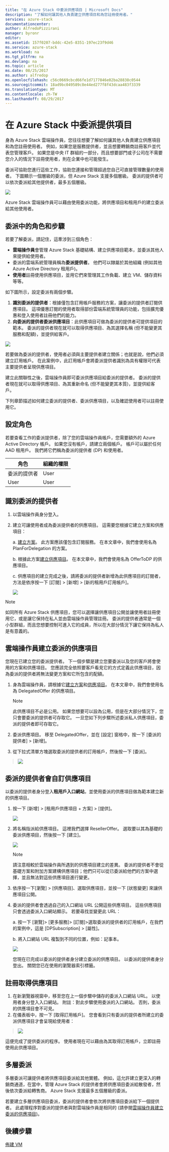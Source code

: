 ```yaml
---
title: "在 Azure Stack 中委派供應項目 | Microsoft Docs"
description: "了解如何讓其他人負責建立供應項目和為您註冊使用者。"
services: azure-stack
documentationcenter: 
author: AlfredoPizzirani
manager: byronr
editor: 
ms.assetid: 157f0207-bddc-42e5-8351-197ec23f9d46
ms.service: azure-stack
ms.workload: na
ms.tgt_pltfrm: na
ms.devlang: na
ms.topic: article
ms.date: 08/25/2017
ms.author: alfredop
ms.openlocfilehash: c56c0669cbcd66fe1d7177846e02ba28838c0544
ms.sourcegitcommit: 18ad9bc049589c8e44ed277f8f43dcaa483f3339
ms.translationtype: MT
ms.contentlocale: zh-TW
ms.lasthandoff: 08/29/2017
---
```

# <a name="delegating-offers-in-azure-stack"></a>在 Azure Stack 中委派提供項目

身為 Azure Stack 雲端操作員，您往往想要了解如何讓其他人負責建立供應項目和為您註冊使用者。 例如，如果您是服務提供者，並且想要轉銷商註冊客戶並代表您管理客戶。 如果您是中央 IT 群組的一部分，而且想要部門或子公司在不需要您介入的情況下註冊使用者，則在企業中也可能發生。

委派可協助您進行這些工作，協助您連接和管理超過您自己可直接管理數量的使用者。 下圖顯示一個層級的委派，但 Azure Stack 支援多個層級。 委派的提供者可以依次委派給其他提供者，最多五個層級。

![](media/azure-stack-delegated-provider/image1.png)

Azure Stack 雲端操作員可以藉由使用委派功能，將供應項目和租用戶的建立委派給其他使用者。

## <a name="roles-and-steps-in-delegation"></a>委派中的角色和步驟
若要了解委派，請記住，這牽涉到三個角色：

* **雲端操作員**會管理 Azure Stack 基礎結構、建立供應項目範本，並委派其他人來提供給使用者。
* 委派的雲端系統管理員稱為**委派提供者**。 他們可以隸屬於其他組織 (例如其他 Azure Active Directory 租用戶)。
* **使用者**註冊使用供應項目，並用它們來管理其工作負載、建立 VM、儲存資料等等。

如下圖所示，設定委派有兩個步驟。

1. **識別委派的提供者**：根據僅包含訂用帳戶服務的方案，讓委派的提供者訂閱供應項目。
   這項優惠訂閱的使用者取得部份雲端系統管理員的功能，包括擴充優惠和登入使用者註冊他們的能力。
2. **向委派的提供者委派供應項目**：此供應項目可做為委派的提供者可提供項目的範本。 委派的提供者現在就可以取得供應項目、為其選擇名稱 (但不能變更其服務和配額)，並提供給客戶。

![](media/azure-stack-delegated-provider/image2.png)

若要做為委派的提供者，使用者必須與主要提供者建立關係；也就是說，他們必須建立訂用帳戶。 在此案例中，此訂用帳戶會將委派提供者識別為具有權限可代表主要提供者呈現供應項目。

建立此關聯性之後，雲端操作員即可委派供應項目給委派的提供者。 委派的提供者現在就可以取得供應項目、為其重新命名 (但不能變更其本質)，並提供給客戶。

下列章節描述如何建立委派的提供者、委派供應項目，以及確認使用者可以註冊使用它。

## <a name="set-up-roles"></a>設定角色

若要查看工作的委派提供者，除了您的雲端操作員帳戶，您需要額外的 Azure Active Directory 帳戶。 如果您沒有帳戶，請建立兩個帳戶。 帳戶可以屬於任何 AAD 租用戶。 我們將它們稱為委派的提供者 (DP) 和使用者。

| **角色** | **組織的權限** |
| --- | --- |
| 委派的提供者 |User |
| User |User |

## <a name="identify-the-delegated-providers"></a>識別委派的提供者
1. 以雲端操作員身分登入。
2. 建立可讓使用者成為委派提供者的供應項目。 這需要您根據它建立方案和供應項目：
   
   a.  [建立方案](azure-stack-create-plan.md)。
       此方案應該僅包含訂閱服務。 在本文章中，我們會使用名為 PlanForDelegation 的方案。
   
   b.  根據此方案[建立供應項目](azure-stack-create-offer.md)。 在本文章中，我們會使用名為 OfferToDP 的供應項目。
   
   c.  供應項目的建立完成之後，請將委派的提供者新增為此供應項目的訂閱者，方法是依序按一下 [訂閱] &gt; [新增] &gt; [新的租用戶訂用帳戶]。
   
   ![](media/azure-stack-delegated-provider/image3.png)

> [!NOTE]
> 如同所有 Azure Stack 供應項目，您可以選擇讓供應項目公開並讓使用者註冊使用它，或是讓它保持在私人並由雲端操作員管理註冊。 委派的提供者通常是一個小型群組，而且您想要控制可進入它的成員，所以在大部分情況下讓它保持為私人是有意義的。
> 
> 

## <a name="cloud-operator-creates-the-delegated-offer"></a>雲端操作員建立委派的供應項目

您現在已建立您的委派提供者。 下一個步驟是建立您要委派以及您的客戶將會使用的方案和供應項目。 您應該完全依照要客戶看見它的方式定義此供應項目，因為委派的提供者將無法變更方案和它所包含的配額。

1. 身為雲端操作員，請根據它[建立方案](azure-stack-create-plan.md)和[供應項目](azure-stack-create-offer.md)。 在本文章中，我們會使用名為 DelegatedOffer 的供應項目。
   
   > [!NOTE]
   > 此供應項目不必是公用。 如果您想要可以設為公用，但是在大部分情況下，您只會要委派的提供者可存取它。 一旦您如下列步驟所述委派私人供應項目，委派的提供者即可存取它。
   > 
   > 
1. 委派供應項目。 移至 DelegatedOffer，並在 [設定] 窗格中，按一下 [委派的提供者] &gt; [新增]。
2. 從下拉式清單方塊選取委派的提供者的訂用帳戶，然後按一下 [委派]。

> ![](media/azure-stack-delegated-provider/image4.png)
> 
> 

## <a name="delegated-provider-customizes-the-offer"></a>委派的提供者會自訂供應項目

以委派的提供者身分登入**租用戶入口網站**，並使用委派的供應項目做為範本建立新的供應項目。

1. 按一下 [新增] &gt; [租用戶供應項目 + 方案] &gt; [提供]。

    ![](media/azure-stack-delegated-provider/image5.png)


1. 將名稱指派給供應項目。 這裡我們選擇 ResellerOffer。 選取要以其為基礎的委派供應項目，然後按一下 [建立]。
   
   ![](media/azure-stack-delegated-provider/image6.png)

    >[!NOTE] 
    > 請注意相較於雲端操作員所遇到的供應項目建立的差異。 委派的提供者不會從基礎方案和附加方案建構供應項目；他們只可以從已委派給他們的方案中選擇，並且無法對這些供應項目進行變更。

1. 依序按一下[瀏覽] &gt; [供應項目]、選取供應項目，並按一下 [狀態變更] 來讓供應項目公開。
2. 委派的提供者會透過自己的入口網站 URL 公開這些供應項目。 這些供應項目只會透過委派入口網站顯示。 若要尋找並變更此 URL：
   
    a.  按一下 [瀏覽]&gt; [更多服務]&gt; [訂閱]&gt;選取委派的提供者的訂用帳戶，在我們的案例中，這是 [DPSubscription] &gt; [屬性]。
   
    b.  將入口網站 URL 複製到不同的位置，例如：記事本。
   
    ![](media/azure-stack-delegated-provider/dpportaluri.png)  
   
   您現在已完成以委派的提供者身分建立委派的供應項目。 以委派的提供者身分登出。 關閉您已在使用的瀏覽器索引標籤。

## <a name="sign-up-for-the-offer"></a>註冊取得供應項目
1. 在新瀏覽器視窗中，移至您在上一個步驟中儲存的委派入口網站 URL。 以使用者身分登入入口網站。 附註：對此步驟使用委派的入口網站。 否則，委派的供應項目會不可見。
2. 在儀表板中，按一下 [取得訂用帳戶]。 您會看到只有委派的提供者所建立的委派供應項目才會呈現給使用者：

> ![](media/azure-stack-delegated-provider/image8.png)
> 
> 

這便完成了提供委派的程序。 使用者現在可以藉由為其取得訂用帳戶，立即註冊使用此供應項目。

## <a name="multiple-tier-delegation"></a>多層委派

多層委派可讓提供者將供應項目委派給其他實體。 例如，這允許建立更深入的轉銷商通道，在當中，管理 Azure Stack 的提供者會將供應項目委派給散發者，然後依次委派給轉售商。
Azure Stack 支援最多五個層級的委派。

若要建立多層供應項目委派，委派的提供者會依次將供應項目委派給下一個提供者。 此處理程序對委派的提供者與對雲端操作員是相同的 (請參閱[雲端操作員建立委派的供應項目](#cloud-operator-creates-the-delegated-offer))。

## <a name="next-steps"></a>後續步驟
[佈建 VM](azure-stack-provision-vm.md)

